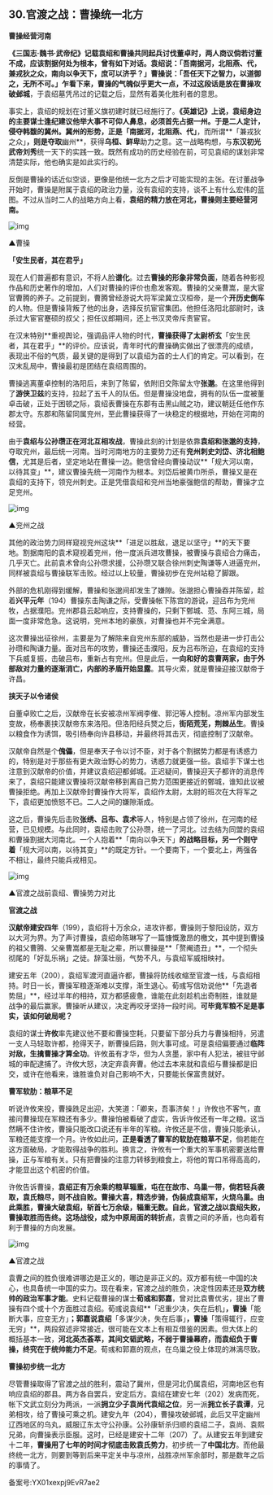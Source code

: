 ## 30.官渡之战：曹操统一北方
**曹操经营河南**


**《三国志·魏书·武帝纪》**记载袁绍和曹操共同起兵讨伐董卓时，两人商议倘若讨董不成，应该割据何处为根本，曾有如下对话。袁绍说：**「吾南据河，北阻燕、代，兼戎狄之众，南向以争天下，庶可以济乎？」**曹操说：**「吾任天下之智力，以道御之，无所不可。」**乍看下来，曹操的气魄似乎更大一点，不过这段话是放在**曹操攻破邺城**，于袁绍墓凭吊过的记载之后，显然有着美化胜利者的意思。


事实上，袁绍的规划在讨董义旗初建时就已经施行了。**《英雄记》**上说，袁绍身边的主要谋士逢纪建议他举大事不可仰人鼻息，必须首先占据一州。于是二人定计，侵夺韩馥的冀州。冀州的形势，正是**「南据河，北阻燕、代」**，而所谓**「兼戎狄之众」**，则是夺取**幽州**，获得**乌桓、鲜卑**助力之意。这一战略构想，与**东汉初光武帝刘秀**统一天下的实践一致。既然有成功的历史经验在前，可见袁绍的谋划非常清楚实际，他也确实是如此实行的。


反倒是曹操的话近似空谈，更像是他统一北方之后才可能实现的主张。在讨董战争开始时，曹操是附属于袁绍的政治力量，没有袁绍的支持，谈不上有什么宏伟的蓝图。不过从当时二人的战略方向上看，**袁绍的精力放在河北，曹操则主要经营河南。**


![img](https://pic3.zhimg.com/v2-915a22716425e41c3e72f011e8c6690a.webp)

▲曹操


**「安生民者，其在君乎」**


现在人们普遍都有意识，不将人脸**谱化**。过去**曹操的形象非常负面**，随着各种影视作品和历史著作的增加，人们对曹操的评价也愈发客观。曹操的父亲曹嵩，是大宦官曹腾的养子。之前提到，曹腾曾经游说大将军梁冀立汉桓帝，是一个**开历史倒车**的人物。但是曹操背叛了他的出身，选择反抗宦官集团。他担任洛阳北部尉时，诛杀过大宦官蹇硕的叔父；担任议郎期间，还上书汉灵帝斥责宦官。


在汉末特别**重视舆论，强调品评人物的时代，**曹操获得了太尉桥玄**「安生民者，其在君乎」**的评价。应该说，青年时代的曹操确实做出了很漂亮的成绩，表现出不俗的气质，最关键的是得到了以袁绍为首的士人们的肯定。可以看到，在汉末乱局中，曹操最初是团结在袁绍周围的。


曹操逃离董卓控制的洛阳后，来到了陈留，依附旧交陈留太守**张邈**。在这里他得到了**游侠卫兹**的支持，拉起了五千人的队伍。但是曹操没地盘，拥有的队伍一度被董卓击破，正处于困顿之际，袁绍表曹操在东郡有击黑山贼之功，建议朝廷任他作东郡太守。东郡和陈留同属兖州，至此曹操获得了一块稳定的根据地，开始在河南的经营。


由于**袁绍与公孙瓒正在河北互相攻战**，曹操此刻的计划是依靠**袁绍和张邈的支持**，夺取兖州，最后统一河南。当时河南地方的主要势力还有**兖州刺史刘岱、济北相鲍信**，尤其是后者，坚定地站在曹操一边。鲍信曾经向曹操动议**「规大河以南，以待其变」**，建议曹操先统一河南作为根本。刘岱后被黄巾所杀，曹操又是在袁绍的支持下，领兖州刺史。正是凭借袁绍和兖州当地豪强鲍信的帮助，曹操才立足兖州。


![img](https://pic3.zhimg.com/v2-c86f9269fc1fe2ee85927a78ee3f3543.webp)

▲兖州之战


其他的政治势力同样窥视兖州这块**「进足以胜敌，退足以坚守」**的天下要地。割据南阳的袁术窥视着兖州，他一度派兵进攻曹操，被曹操与袁绍合力痛击，几乎灭亡。此前袁术曾向公孙瓒求援，公孙瓒又联合徐州刺史陶谦等人进逼兖州，同样被袁绍与曹操联军击败。经过以上较量，曹操初步在兖州站稳了脚跟。


外部的危机刚得到缓解，曹操和张邈间却发生了嫌隙。张邈担心曹操吞并陈留，趁着**兴平元年**（194）曹操东击陶谦之际，受曹操帐下陈宫的游说，迎吕布为兖州牧，占据濮阳。兖州郡县云起响应，支持曹操的，只剩下鄄城、范、东阿三城，局面一度非常危急。这说明，兖州本地的豪族，对曹操也并不完全满意。


这次曹操出征徐州，主要是为了解除来自兖州东部的威胁，当然也是进一步打击公孙瓒和陶谦力量。面对吕布的攻势，曹操还击濮阳，反为吕布所迫，在袁绍的支持下兵威复振，击破吕布，重新占有兖州。但是此后，**一向和好的袁曹两家，由于外部敌对力量的逐渐消亡，内部的矛盾开始显露**。其导火索，就是曹操迎接汉献帝于许昌。


**挟天子以令诸侯**


自董卓败亡之后，汉献帝在长安被凉州军阀李傕、郭汜等人控制。凉州军内部发生变故，杨奉裹挟汉献帝东来洛阳。但洛阳经兵燹之后，**街陌荒芜，荆棘丛生**。曹操以粮食作为诱饵，吸引杨奉向许县移动，并最终将其击灭，彻底控制了汉献帝。


汉献帝自然是个**傀儡**，但是奉天子令以讨不臣，对于各个割据势力都是有诱惑力的，特别是对于那些有更大政治野心的势力，诱惑力就更强一些。袁绍手下谋士也注意到汉献帝的价值，并建议袁绍迎都邺城。正迟疑间，曹操迎天子都许的消息传来了，袁绍只能建议曹操将汉献帝移到离自己势力范围更接近的鄄城，谁知此议被曹操拒绝。再加上汉献帝封曹操作大将军，袁绍作太尉，太尉的班次在大将军之下，袁绍更加愤怒不已。二人之间的嫌隙渐成。


这之后，曹操先后击败**张绣、吕布、袁术**等人，特别是占领了徐州，在河南的经营，已见规模。与此同时，袁绍击败了公孙瓒，统一了河北。过去结为同盟的袁绍和曹操割据大河南北。一个人抱着**「南向以争天下」**的战略目标，另一个则守着**「规大河以南，以待其变」**的既定方针。一个要南下，一个要北上，两强各不相让，最终只能兵戎相见。


![img](https://pic4.zhimg.com/v2-d66afb7369875b8a44f1345c99c8518e.webp)

▲官渡之战前袁绍、曹操势力对比


**官渡之战**


**汉献帝建安四年**（199），袁绍将十万余众，进攻许都，曹操则于黎阳设防，双方以大河为界。为了声讨曹操，袁绍命陈琳写了一篇慷慨激昂的檄文，其中提到曹操的祖父曹腾、父亲曹嵩都是无耻之辈，所以曹操是**「赘阉遗丑」**，一个彻头彻尾的「好乱乐祸」之徒。辞藻壮丽，气势不凡，与袁绍军威相映衬。


建安五年（200），袁绍军渡河直逼许都，曹操将防线收缩至官渡一线，与袁绍相持。时日一长，曹操军粮逐渐难以支撑，渐生退心。荀彧写信劝说他**「先退者势屈」**，经过半年的相持，双方都感疲惫，谁能在此刻趁机出奇制胜，谁就是战争的最后赢家。曹操听从建议，决定再咬牙坚持一段时间。**可毕竟军粮不足是事实，该如何破局呢？**


袁绍的谋士**许攸**率先建议他不要和曹操空耗，只要留下部分兵力与曹操相持，另遣一支人马轻取许都，抢得天子，断曹操后路，则大事可成。可是袁绍偏要通过**临阵对敌，生擒曹操才算全功**。许攸虽有才华，但为人贪墨，家中有人犯法，被驻守邺城的审配逮捕了。许攸大怒，决定弃袁奔曹。他过去本来就和袁绍与曹操都是旧交，或许在他看来，谁胜谁负对自己影响不大，只要能长保富贵就好。


**曹军软肋：粮草不足**


听说许攸来投，曹操跣足出迎，大笑道：「卿来，吾事济矣！」许攸也不客气，直接问曹操现在军粮还有多少。曹操怕被看破了虚实，告诉许攸还有一年之粮。这当然瞒不住许攸，曹操只能改口说还有半年的军粮。许攸还是不信，曹操只能承认，军粮还能支撑一个月。许攸如此问，**正是看透了曹军的软肋在粮草不足**，倘若能在这方面破局，才能取得战争的胜利。换言之，许攸有一个重大的军事机密要送给曹操，正与军粮有关。只有把曹操的注意力转移到粮食上，将他的胃口吊得高高的，才能显出这个机密的价值。


许攸告诉曹操，**袁绍正有万余乘的粮草辎重，屯在在故市、乌巢一带，倘若轻兵袭取，袁氏粮尽，则不战自败。**曹操大喜，精选步骑，伪装成袁绍军，火烧乌巢。由此乘胜，曹操大破袁绍，斩首七万余级，辎重无数。自此，官渡之战以袁绍失败，曹操取胜而告终。这场战役，成为**中原局面的转折点**，袁曹之间的矛盾，也向着有利于曹操的方向发展。


![img](https://pic4.zhimg.com/v2-23facebac9e7da16ba92d33a951f647b.webp)

▲官渡之战


袁曹之间的胜负很难讲哪边是正义的，哪边是非正义的。双方都有统一中国的决心，也具备统一中国的实力。现在看来，官渡之战的胜负，决定性因素还是**双方统帅的政治军事才能**。史料记载曹操的谋士**荀彧和郭嘉**，曾对比袁曹优劣，提出了曹操有四个或十个方面胜过袁绍。荀彧说袁绍**「迟重少决，失在后机」**，曹操**「能断大事，应变无方」**；郭嘉说袁绍**「多谋少决，失在后事」**，曹操**「策得辄行，应变无穷」**，两段叙述非常接近，很可能在文本上有相互借鉴的因素。但大体上的概括基本一致，**河北英杰荟萃，其间文韬武略，不弱于曹操幕府，而袁绍负于曹操，终究在于统帅能力不足**。荀彧和郭嘉的观点，在乌巢之役上体现的淋漓尽致。


**曹操初步统一北方**


尽管曹操取得了官渡之战的胜利，震动了冀州，但是河北仍属袁绍，河南地区也有响应袁绍的郡县。两方各自罢兵，安定后方。袁绍在建安七年（202）发病而死，帐下文武立刻分为两派，一派**拥立少子袁尚代袁绍之位**，另一派**拥立长子袁谭**，兄弟相攻，给了曹操可乘之机。建安九年（204），曹操攻破邺城，此后又平定幽州辽西地区的乌丸，威服辽东太守公孙康。公孙康斩杀归顺的袁绍二子，袁尚、袁熙兄弟，向曹操表示臣服。这时，已经是建安十二年（207）了。从建安五年到建安十二年，**曹操用了七年的时间才彻底击败袁氏势力**，初步统一了**中国北方**。而他最终统一北方，则要到等到后来平定关中与凉州，战胜凉州军余部时，那是数年之后的事情了。


备案号:YX01xexpj9EvR7ae2

